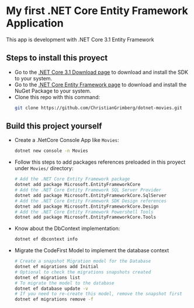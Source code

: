 # My first .NET Core Entity Framework Application
This app is development with .NET Core 3.1 Entity Framework
## Steps to install this proyect
* Go to the [.NET Core 3.1 Download page](http://aka.ms/dotnet-download) to download and install the SDK to your system.
* Go to the [.NET Core Entity Framework page](https://www.nuget.org/packages/dotnet-ef) to download and install the NuGet Package to your system.
* Clone this repo with this command:
    ```bash
    git clone https://github.com/ChristianGrimberg/dotnet-movies.git
    ```
## Build this project yourself
* Create a .NetCore Console App like `Movies`:
    ```bash
    dotnet new console -n Movies
    ```
* Follow this steps to add packages references preloaded in this proyect under `Movies/` directory:
    ```bash
    # Add the .NET Core Entity Framework package
    dotnet add package Microsoft.EntityFrameworkCore
    # Add the .NET Core Entity Framework SQL Server Provider
    dotnet add package Microsoft.EntityFrameworkCore.SqlServer
    # Add the .NET Core Entity Framework SDK Design references
    dotnet add package Microsoft.EntityFrameworkCore.Design
    # Add the .NET Core Entity Framework Powershell Tools
    dotnet add package Microsoft.EntityFrameworkCore.Tools
    ```
* Know about the DbContext implementation:
    ```bash
    dotnet ef dbcontext info
    ```
* Migrate the CodeFirst Model to implement the database context
    ```bash
    # Create a snapshot Migration model for the Database
    dotnet ef migrations add Initial
    # Optional to check the migrations snapshots created
    dotnet ef migrations list
    # To migrate the model to the database
    dotnet ef database update -v
    # If you need to re-create this model, remove the snapshot first
    dotnet ef migrations remove -f
    ```